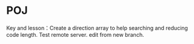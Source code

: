 # POJ
Key and lesson：Create a direction array to help searching and reducing code length.
Test remote server.
edit from new branch.
